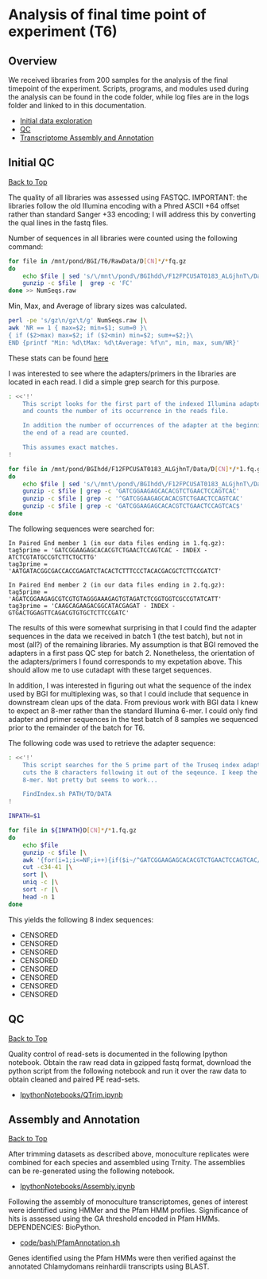Analysis of final time point of experiment (T6)
===============================================

Overview
--------

We received libraries from 200 samples for the analysis of the final timepoint
of the experiment. Scripts, programs, and modules used during the analysis can be 
found in the code folder, while log files are in the logs folder and linked to 
in this documentation.

* [Initial data exploration](https://github.com/bastodian/Dimensions/tree/master/T6#initial-qc)
* [QC](https://github.com/bastodian/Dimensions/tree/master/T6#qc)
* [Transcriptome Assembly and Annotation](https://github.com/bastodian/Dimensions/tree/master/T6#assembly-and-annotation)

Initial QC 
----------
[Back to Top](https://github.com/bastodian/Dimensions/tree/master/T6#overview)

The quality of all libraries was assessed using FASTQC. IMPORTANT: the libraries follow
the old Illumina encoding with a Phred ASCII +64 offset rather than standard Sanger +33 
encoding; I will address this by converting the qual lines in the fastq files.

Number of sequences in all libraries were counted using the following command:

```bash
for file in /mnt/pond/BGI/T6/RawData/D[CN]*/*fq.gz
do 
    echo $file | sed 's/\/mnt\/pond\/BGIhdd\/F12FPCUSAT0183_ALGjhnT\/Data\///g'
    gunzip -c $file |  grep -c 'FC'
done >> NumSeqs.raw 
```

Min, Max, and Average of library sizes was calculated. 

```bash
perl -pe 's/gz\n/gz\t/g' NumSeqs.raw |\
awk 'NR == 1 { max=$2; min=$1; sum=0 }\
{ if ($2>max) max=$2; if ($2<min) min=$2; sum+=$2;}\
END {printf "Min: %d\tMax: %d\tAverage: %f\n", min, max, sum/NR}'
```
These stats can be found [here](https://github.com/bastodian/Dimensions/blob/master/T6/logs/NumSeqs.txt)



I was interested to see where the adapters/primers in the libraries are located
in each read. I did a simple grep search for this purpose.

```bash
: <<'!'
    This script looks for the first part of the indexed Illumina adapter and
    and counts the number of its occurrence in the reads file.

    In addition the number of occurrences of the adapter at the beginning or
    the end of a read are counted.

    This assumes exact matches.
!

for file in /mnt/pond/BGIhdd/F12FPCUSAT0183_ALGjhnT/Data/D[CN]*/*1.fq.gz
do 
    echo $file | sed 's/\/mnt\/pond\/BGIhdd\/F12FPCUSAT0183_ALGjhnT\/Data\///g'
    gunzip -c $file | grep -c 'GATCGGAAGAGCACACGTCTGAACTCCAGTCAC'
    gunzip -c $file | grep -c '^GATCGGAAGAGCACACGTCTGAACTCCAGTCAC'
    gunzip -c $file | grep -c 'GATCGGAAGAGCACACGTCTGAACTCCAGTCAC$'
done
```

The following sequences were searched for:
    
    In Paired End member 1 (in our data files ending in 1.fq.gz):
    tag5prime = 'GATCGGAAGAGCACACGTCTGAACTCCAGTCAC - INDEX - ATCTCGTATGCCGTCTTCTGCTTG'  
    tag3prime = 'AATGATACGGCGACCACCGAGATCTACACTCTTTCCCTACACGACGCTCTTCCGATCT'

    In Paired End member 2 (in our data files ending in 2.fq.gz):
    tag5prime = 'AGATCGGAAGAGCGTCGTGTAGGGAAAGAGTGTAGATCTCGGTGGTCGCCGTATCATT'  
    tag3prime = 'CAAGCAGAAGACGGCATACGAGAT - INDEX - GTGACTGGAGTTCAGACGTGTGCTCTTCCGATC'

The results of this were somewhat surprising in that I could find the adapter sequences in
the data we received in batch 1 (the test batch), but not in most (all?) of the remaining
libraries. My assumption is that BGI removed the adapters in a first pass QC step for
batch 2. Nonetheless, the orientation of the adapters/primers I found corresponds to my
expetation above. This should allow me to use cutadapt with these target sequences.

In addition, I was interested in figuring out what the sequence of the index used by
BGI for multiplexing was, so that I could include that sequence in downstream clean ups
of the data. From previous work with BGI data I knew to expect an 8-mer rather than the 
standard Illumina 6-mer. I could only find adapter and primer sequences in the test batch 
of 8 samples we sequenced prior to the remainder of the batch for T6.

The following code was used to retrieve the adapter sequence:

```bash
: <<'!'
    This script searches for the 5 prime part of the Truseq index adapter and then 
    cuts the 8 characters following it out of the seqeunce. I keep the most abundant
    8-mer. Not pretty but seems to work...

    FindIndex.sh PATH/TO/DATA
!

INPATH=$1

for file in ${INPATH}D[CN]*/*1.fq.gz
do
    echo $file
    gunzip -c $file |\
    awk '{for(i=1;i<=NF;i++){if($i~/^GATCGGAAGAGCACACGTCTGAACTCCAGTCAC/){print $i}}}' |\
    cut -c34-41 |\
    sort |\
    uniq -c |\
    sort -r |\
    head -n 1
done
```

This yields the following 8 index sequences:

* CENSORED
* CENSORED
* CENSORED
* CENSORED
* CENSORED
* CENSORED
* CENSORED
* CENSORED

QC
--
[Back to Top](https://github.com/bastodian/Dimensions/tree/master/T6#overview)

Quality control of read-sets is documented in the following Ipython notebook. Obtain the raw read data in gzipped fastq format, download the python script
from the following notebook and run it over the raw data to obtain cleaned and paired PE read-sets.

* [IpythonNotebooks/QTrim.ipynb](http://nbviewer.ipython.org/urls/raw.github.com/bastodian/Dimensions/master/T6/IpythonNotebooks/QTrim.ipynb)

Assembly and Annotation
-----------------------
[Back to Top](https://github.com/bastodian/Dimensions/tree/master/T6#overview)

After trimming datasets as described above, monoculture replicates were combined for each species and assembled using Trnity. The assemblies can be re-generated
using the following notebook.

* [IpythonNotebooks/Assembly.ipynb](http://nbviewer.ipython.org/urls/raw.github.com/bastodian/Dimensions/master/T6/IpythonNotebooks/Assembly.ipynb)

Following the assembly of monoculture transcriptomes, genes of interest were identified using HMMer and the Pfam HMM profiles. Significance
of hits is assessed using the GA threshold encoded in Pfam HMMs. DEPENDENCIES: BioPython.

* [code/bash/PfamAnnotation.sh](https://github.com/bastodian/Dimensions/blob/master/T6/code/bash/PfamAnnotation.sh)

Genes identified using the Pfam HMMs were then verified against the annotated Chlamydomans reinhardii transcripts using BLAST.
